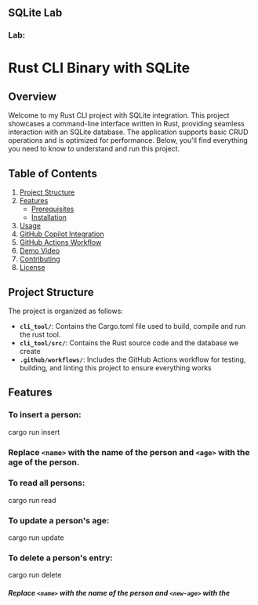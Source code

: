 ## SQLite Lab

### Lab:

# Rust CLI Binary with SQLite

## Overview

Welcome to my Rust CLI project with SQLite integration. This project showcases a command-line interface written in Rust, providing seamless interaction with an SQLite database. The application supports basic CRUD operations and is optimized for performance. Below, you'll find everything you need to know to understand and run this project.

## Table of Contents

1. [Project Structure](#project-structure)
2. [Features](#features)
   - [Prerequisites](#prerequisites)
   - [Installation](#installation)
3. [Usage](#usage)
4. [GitHub Copilot Integration](#github-copilot-integration)
5. [GitHub Actions Workflow](#github-actions-workflow)
6. [Demo Video](#demo-video)
7. [Contributing](#contributing)
8. [License](#license)


## Project Structure
The project is organized as follows:

- **`cli_tool/`**: Contains the Cargo.toml file used to build, compile and run the rust tool.
- **`cli_tool/src/`**: Contains the Rust source code and the database we create
- **`.github/workflows/`**: Includes the GitHub Actions workflow for testing, building, and linting this project to ensure everything works

## Features

### To insert a person:
cargo run insert <name> <age>

### Replace `<name>` with the name of the person and `<age>` with the age of the person.

### To read all persons:
cargo run read

### To update a person's age:
cargo run update <name> <new-age>

### To delete a person's entry:
cargo run delete <name>


##### Replace `<name>` with the name of the person and `<new-age>` with the 



